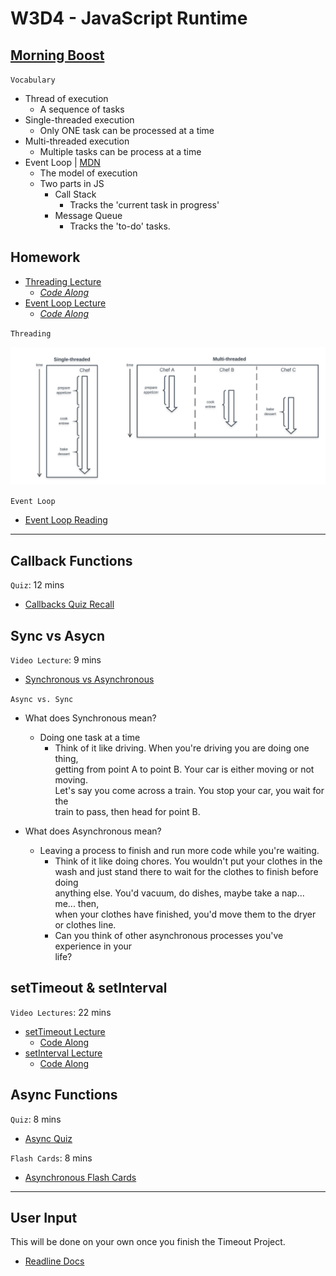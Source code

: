 # W3D4 - JavaScript Runtime

## [Morning Boost]

`Vocabulary`

- Thread of execution
  - A sequence of tasks
- Single-threaded execution
  - Only ONE task can be processed at a time
- Multi-threaded execution
  - Multiple tasks can be process at a time
- Event Loop | [MDN]
  - The model of execution
  - Two parts in JS
    - Call Stack
      - Tracks the 'current task in progress'
    - Message Queue
      - Tracks the 'to-do' tasks.

## Homework

- [Threading Lecture]
  - _[Code Along](./code-it-out/threading.js)_
- [Event Loop Lecture]
  - _[Code Along](./code-it-out/event_loop.js)_

`Threading`

![threading]

`Event Loop`

- [Event Loop Reading]


---

## Callback Functions

`Quiz`: 12 mins

- [Callbacks Quiz Recall]

## Sync vs Asycn

`Video Lecture`: 9 mins

- [Synchronous vs Asynchronous]

`Async vs. Sync`

- What does Synchronous mean?
  - Doing one task at a time
    - Think of it like driving. When you're driving you are doing one thing,\
    getting from point A to point B. Your car is either moving or not moving.\
    Let's say you come across a train. You stop your car, you wait for the\
    train to pass, then head for point B.

- What does Asynchronous mean?
  - Leaving a process to finish and run more code while you're waiting.
    - Think of it like doing chores. You wouldn't put your clothes in the\
    wash and just stand there to wait for the clothes to finish before doing\
    anything else. You'd vacuum, do dishes, maybe take a nap... me... then,\
    when your clothes have finished, you'd move them to the dryer\
    or clothes line.
    - Can you think of other asynchronous processes you've experience in your\
    life?


## setTimeout & setInterval

`Video Lectures`: 22 mins

- [setTimeout Lecture]
  - [Code Along](./code-it-out/setTimeout_lecture.js)
- [setInterval Lecture]
  - [Code Along](./code-it-out/setInterval_lecture.js)

## Async Functions
`Quiz`: 8 mins
- [Async Quiz]

`Flash Cards`: 8 mins
- [Asynchronous Flash Cards]

---

## User Input
This will be done on your own once you finish the Timeout Project.
- [Readline Docs]

<!-- Links per cohort -->
[Morning Boost]: https://open.appacademy.io/learn/js-py---jan-2022-cohort-1-online/week-3-jan-2022-cohort-1-online/thursday-morning-boost
[Threading Lecture]: https://open.appacademy.io/learn/js-py---jan-2022-cohort-1-online/week-3-jan-2022-cohort-1-online/threading-lecture
[Event Loop Lecture]: https://open.appacademy.io/learn/js-py---jan-2022-cohort-1-online/week-3-jan-2022-cohort-1-online/event-loop-lecture
[Synchronous vs Asynchronous]: https://open.appacademy.io/learn/js-py---jan-2022-cohort-1-online/week-3-jan-2022-cohort-1-online/synchronous-vs-asynchronous-lecture
[setTimeout Lecture]: https://open.appacademy.io/learn/js-py---jan-2022-cohort-1-online/week-3-jan-2022-cohort-1-online/settimeout-lecture
[setInterval Lecture]: https://open.appacademy.io/learn/js-py---jan-2022-cohort-1-online/week-3-jan-2022-cohort-1-online/setinterval-lecture
[Event Loop Reading]: https://open.appacademy.io/learn/js-py---jan-2022-cohort-1-online/week-3-jan-2022-cohort-1-online/the-message-queue-and-event-loop
[Callbacks Quiz Recall]: https://open.appacademy.io/learn/js-py---jan-2022-cohort-1-online/week-3---recursion--iifes--and-asynchronous-js/callbacks-quiz-recall
[Async Quiz]: https://open.appacademy.io/learn/js-py---jan-2022-cohort-1-online/week-3---recursion--iifes--and-asynchronous-js/callbacks-quiz-recall
[Asynchronous Flash Cards]: https://open.appacademy.io/learn/js-py---jan-2022-cohort-1-online/week-3---recursion--iifes--and-asynchronous-js/asynchronous-flash-cards
<!-- constant links -->
[threading]: ./images/threading.png
[Readline Docs]: https://nodejs.org/api/readline.html
[MDN]: https://developer.mozilla.org/en-US/docs/Web/JavaScript/EventLoop
